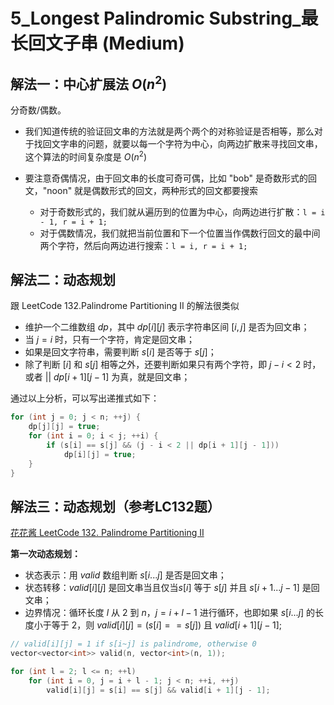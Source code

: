# 5_Longest Palindromic Substring_最长回文子串 (Medium)

## 解法一：中心扩展法 $O(n^2)$

分奇数/偶数。

- 我们知道传统的验证回文串的方法就是两个两个的对称验证是否相等，那么对于找回文字串的问题，就要以每一个字符为中心，向两边扩散来寻找回文串，这个算法的时间复杂度是 $O(n^2)$

- 要注意奇偶情况，由于回文串的长度可奇可偶，比如 "bob" 是奇数形式的回文，"noon" 就是偶数形式的回文，两种形式的回文都要搜索
  - 对于奇数形式的，我们就从遍历到的位置为中心，向两边进行扩散：`l = i - 1, r = i + 1;`
  - 对于偶数情况，我们就把当前位置和下一个位置当作偶数行回文的最中间两个字符，然后向两边进行搜索：`l = i, r = i + 1;`

## 解法二：动态规划

跟 LeetCode 132.Palindrome Partitioning II 的解法很类似

- 维护一个二维数组 $dp$，其中 $dp[i][j]$ 表示字符串区间 $[i, j]$ 是否为回文串；
- 当 $j = i$ 时，只有一个字符，肯定是回文串；
- 如果是回文字符串，需要判断 $s[i]$ 是否等于 $s[j]$；
- 除了判断 $[i]$ 和 $s[j]$ 相等之外，还要判断如果只有两个字符，即 $j - i < 2$ 时，或者 $||$ $dp[i + 1][j - 1]$ 为真，就是回文串；

通过以上分析，可以写出递推式如下：

```cpp
for (int j = 0; j < n; ++j) {
    dp[j][j] = true;
    for (int i = 0; i < j; ++i) {
        if (s[i] == s[j] && (j - i < 2 || dp[i + 1][j - 1]))
            dp[i][j] = true;
    }
}
```

## 解法三：动态规划（参考LC132题）

[花花酱 LeetCode 132. Palindrome Partitioning II](https://youtu.be/kTCymFbU2ok)

**第一次动态规划：**

- 状态表示：用 $valid$ 数组判断 $s[i...j]$ 是否是回文串；
- 状态转移：$valid[i][j]$ 是回文串当且仅当$s[i]$ 等于 $s[j]$ 并且 $s[i+1...j-1]$ 是回文串；
- 边界情况：循环长度 $l$ 从 $2$ 到 $n$，$j = i + l - 1$ 进行循环，也即如果 $s[i...j]$ 的长度小于等于 $2$，则 $valid[i][j] = (s[i] == s[j])$ 且 $valid[i + 1][j - 1]$;

```cpp
// valid[i][j] = 1 if s[i~j] is palindrome, otherwise 0
vector<vector<int>> valid(n, vector<int>(n, 1));

for (int l = 2; l <= n; ++l)
    for (int i = 0, j = i + l - 1; j < n; ++i, ++j)
        valid[i][j] = s[i] == s[j] && valid[i + 1][j - 1];
```

